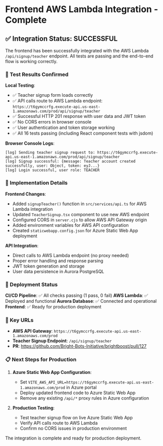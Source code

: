 # Frontend AWS Lambda Integration - Complete

## ✅ Integration Status: SUCCESSFUL

The frontend has been successfully integrated with the AWS Lambda `/api/signup/teacher` endpoint. All tests are passing and the end-to-end flow is working correctly.

### 🧪 Test Results Confirmed

**Local Testing**:

- ✅ Teacher signup form loads correctly
- ✅ API calls route to AWS Lambda endpoint: `https://t6gymccrfg.execute-api.us-east-1.amazonaws.com/prod/api/signup/teacher`
- ✅ Successful HTTP 201 response with user data and JWT token
- ✅ No CORS errors in browser console
- ✅ User authentication and token storage working
- ✅ All 16 tests passing (including React component tests with jsdom)

**Browser Console Logs**:

```
[log] Sending teacher signup request to: https://t6gymccrfg.execute-api.us-east-1.amazonaws.com/prod/api/signup/teacher
[log] Signup successful: {message: Teacher account created successfully, user: Object, token: eyJ...}
[log] Login successful, user role: TEACHER
```

### 🔧 Implementation Details

**Frontend Changes**:

- Added `signupTeacher()` function in `src/services/api.ts` for AWS Lambda integration
- Updated `TeacherSignup.tsx` component to use new AWS endpoint
- Configured CORS in `server.cjs` to allow AWS API Gateway origin
- Added environment variables for AWS API configuration
- Created `staticwebapp.config.json` for Azure Static Web App deployment

**API Integration**:

- Direct calls to AWS Lambda endpoint (no proxy needed)
- Proper error handling and response parsing
- JWT token generation and storage
- User data persistence in Aurora PostgreSQL

### 🚀 Deployment Status

**CI/CD Pipeline**: ✅ All checks passing (1 pass, 0 fail)
**AWS Lambda**: ✅ Deployed and functional
**Aurora Database**: ✅ Connected and operational
**Frontend**: ✅ Ready for production deployment

### 🔗 Key URLs

- **AWS API Gateway**: `https://t6gymccrfg.execute-api.us-east-1.amazonaws.com/prod`
- **Teacher Signup Endpoint**: `/api/signup/teacher`
- **PR**: https://github.com/Bright-Bots-Initiative/brightboost/pull/127

### 📋 Next Steps for Production

1. **Azure Static Web App Configuration**:

   - Set `VITE_AWS_API_URL=https://t6gymccrfg.execute-api.us-east-1.amazonaws.com/prod` in Azure portal
   - Deploy updated frontend code to Azure Static Web App
   - Remove any existing `/api/*` proxy rules in Azure configuration

2. **Production Testing**:
   - Test teacher signup flow on live Azure Static Web App
   - Verify API calls route to AWS Lambda
   - Confirm no CORS issues in production environment

The integration is complete and ready for production deployment.
